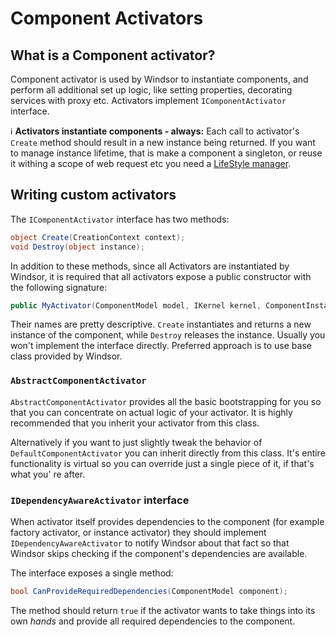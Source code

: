# Component Activators

## What is a Component activator?

Component activator is used by Windsor to instantiate components, and perform all additional set up logic, like setting
properties, decorating services with proxy etc. Activators implement `IComponentActivator` interface.

:information_source: **Activators instantiate components - always:** Each call to activator's `Create` method should
result in a new instance being returned. If you want to manage instance lifetime, that is make a component a singleton,
or reuse it withing a scope of web request etc you need a [LifeStyle manager](lifestyles.md).

## Writing custom activators

The `IComponentActivator` interface has two methods:

```csharp
object Create(CreationContext context);
void Destroy(object instance);
```

In addition to these methods, since all Activators are instantiated by Windsor, it is required that all activators
expose a public constructor with the following signature:

```csharp
public MyActivator(ComponentModel model, IKernel kernel, ComponentInstanceDelegate onCreation, ComponentInstanceDelegate onDestruction)
```

Their names are pretty descriptive. `Create` instantiates and returns a new instance of the component, while `Destroy`
releases the instance. Usually you won't implement the interface directly. Preferred approach is to use base class
provided by Windsor.

### `AbstractComponentActivator`

`AbstractComponentActivator` provides all the basic bootstrapping for you so that you can concentrate on actual logic of
your activator. It is highly recommended that you inherit your activator from this class.

Alternatively if you want to just slightly tweak the behavior of `DefaultComponentActivator` you can inherit directly
from this class. It's entire functionality is virtual so you can override just a single piece of it, if that's what you'
re after.

### `IDependencyAwareActivator` interface

When activator itself provides dependencies to the component (for example factory activator, or instance activator) they
should implement `IDependencyAwareActivator` to notify Windsor about that fact so that Windsor skips checking if the
component's dependencies are available.

The interface exposes a single method:

```csharp
bool CanProvideRequiredDependencies(ComponentModel component);
```

The method should return `true` if the activator wants to take things into its own *hands* and provide all required
dependencies to the component.